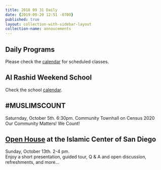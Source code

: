 ```yaml
---
title: 2018 09 31 Daily
date: {2019-09-20 12:51 -0700}
published: true
layout: collection-with-sidebar-layout
collection-name: annoucements
---
```


## Daily Programs
Please check the [calendar](http://www.icsd.org/calendar) for scheduled classes.

## Al Rashid Weekend School
Check the school [calendar](https://www.icsd.org/events/2019-2020-alrashid-school-calendar).

## #MUSLIMSCOUNT
Saturnday, October 5th. 6:30pm. Community Townhall on Census 2020  
Our Community Matters!  We Count!

## [Open House](https://www.icsd.org/events/open-mosque-day) at the Islamic Center of San Diego
Sunday, October 13th. 2-4 pm.  
Enjoy a short presentation, guided tour, Q & A and open discussion, refreshments, and more...
